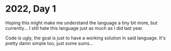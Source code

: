 # 2022, Day 1
Hoping this might make me understand the language a tiny bit more, but currently... I still hate this language just as much as I did last year.

Code is ugly, the goal is just to have a working solution in said language.
It's pretty damn simple too, just some sums...

